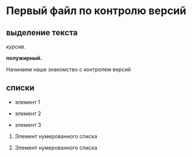 # Первый файл по контролю версий

## выделение текста

*курсив.*

**полужирный.**

Начинаем наше знакомство с контролем версий

## списки

* элемент 1

* элемент 2

* элемент 3

1. Элемент нумерованного списка

2. Элемент нумерованного списка




